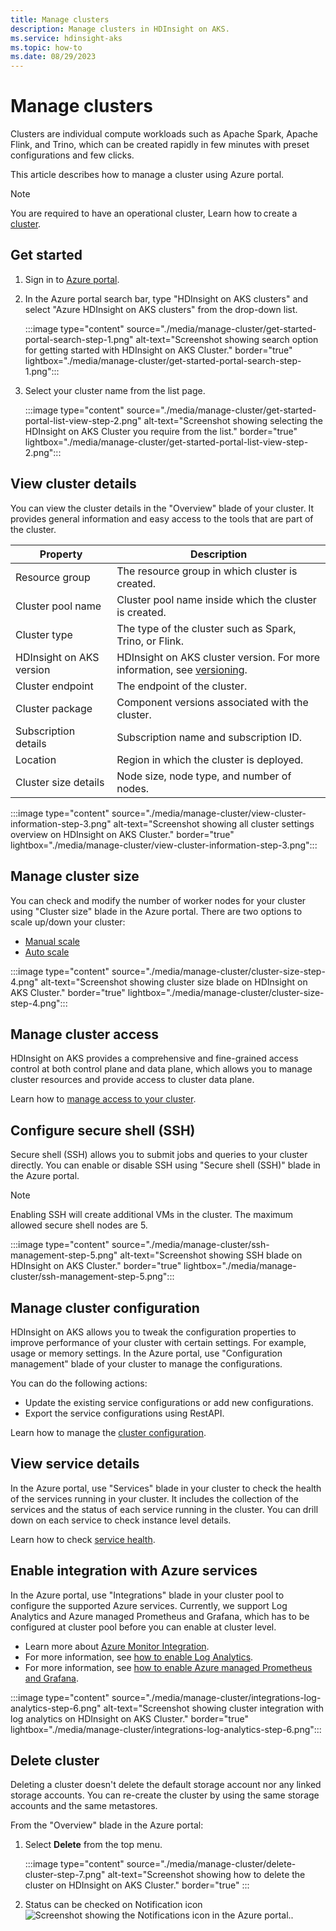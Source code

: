 ```yaml
---
title: Manage clusters
description: Manage clusters in HDInsight on AKS.
ms.service: hdinsight-aks
ms.topic: how-to
ms.date: 08/29/2023
---
```


# Manage clusters

Clusters are individual compute workloads such as Apache Spark, Apache Flink, and Trino, which can be created rapidly in few minutes with preset configurations and few clicks.

This article describes how to manage a cluster using Azure portal. 
 
> [!NOTE]
> You are required to have an operational cluster, Learn how to create a [cluster](./quickstart-create-cluster.md).

## Get started

1. Sign in to [Azure portal](https://portal.azure.com).
  
1. In the Azure portal search bar, type "HDInsight on AKS clusters" and select "Azure HDInsight on AKS clusters" from the drop-down list.
  
   :::image type="content" source="./media/manage-cluster/get-started-portal-search-step-1.png" alt-text="Screenshot showing search option for getting started with HDInsight on AKS Cluster." border="true" lightbox="./media/manage-cluster/get-started-portal-search-step-1.png":::
  
1. Select your cluster name from the list page.
  
   :::image type="content" source="./media/manage-cluster/get-started-portal-list-view-step-2.png" alt-text="Screenshot showing selecting the HDInsight on AKS Cluster you require from the list." border="true" lightbox="./media/manage-cluster/get-started-portal-list-view-step-2.png":::

## View cluster details

You can view the cluster details in the "Overview" blade of your cluster. It provides general information and easy access to the tools that are part of the cluster.

|Property|Description|
|-|-|
|Resource group| The resource group in which cluster is created.|
|Cluster pool name| Cluster pool name inside which the cluster is created.|
|Cluster type| The type of the cluster such as Spark, Trino, or Flink.|
|HDInsight on AKS version| HDInsight on AKS cluster version. For more information, see [versioning](./versions.md).|
|Cluster endpoint| The endpoint of the cluster.|
|Cluster package| Component versions associated with the cluster.|
|Subscription details| Subscription name and subscription ID.|
|Location| Region in which the cluster is deployed.|
|Cluster size details| Node size, node type, and number of nodes.|

:::image type="content" source="./media/manage-cluster/view-cluster-information-step-3.png" alt-text="Screenshot showing all cluster settings overview on HDInsight on AKS Cluster." border="true" lightbox="./media/manage-cluster/view-cluster-information-step-3.png":::

## Manage cluster size 

You can check and modify the number of worker nodes for your cluster using "Cluster size" blade in the Azure portal. There are two options to scale up/down your cluster:

* [Manual scale](./manual-scale.md)
* [Auto scale](./hdinsight-on-aks-autoscale-clusters.md)

:::image type="content" source="./media/manage-cluster/cluster-size-step-4.png" alt-text="Screenshot showing cluster size blade on HDInsight on AKS Cluster." border="true" lightbox="./media/manage-cluster/cluster-size-step-4.png":::

## Manage cluster access 

HDInsight on AKS provides a comprehensive and fine-grained access control at both control plane and data plane, which allows you to manage cluster resources and provide access to cluster data plane.

Learn how to [manage access to your cluster](./hdinsight-on-aks-manage-authorization-profile.md).

## Configure secure shell (SSH)

Secure shell (SSH) allows you to submit jobs and queries to your cluster directly. You can enable or disable SSH using "Secure shell (SSH)" blade in the Azure portal.
 
>[!NOTE]
>Enabling SSH will create additional VMs in the cluster. The maximum allowed secure shell nodes are 5.

:::image type="content" source="./media/manage-cluster/ssh-management-step-5.png" alt-text="Screenshot showing SSH blade on HDInsight on AKS Cluster." border="true" lightbox="./media/manage-cluster/ssh-management-step-5.png":::

## Manage cluster configuration

HDInsight on AKS allows you to tweak the configuration properties to improve performance of your cluster with certain settings. For example, usage or memory settings.
In the Azure portal, use "Configuration management" blade of your cluster to manage the configurations.

You can do the following actions:

* Update the existing service configurations or add new configurations.
* Export the service configurations using RestAPI. 

Learn how to manage the [cluster configuration](./service-configuration.md).

## View service details 

In the Azure portal, use "Services" blade in your cluster to check the health of the services running in your cluster. It includes the collection of the services and the status of each service running in the cluster. You can drill down on each service to check instance level details.

Learn how to check [service health](./service-health.md).

## Enable integration with Azure services 

In the Azure portal, use "Integrations" blade in your cluster pool to configure the supported Azure services. Currently, we support Log Analytics and Azure managed Prometheus and Grafana, which has to be configured at cluster pool before you can enable at cluster level.

* Learn more about [Azure Monitor Integration](./how-to-azure-monitor-integration.md).
* For more information, see [how to enable Log Analytics](./how-to-azure-monitor-integration.md).
* For more information, see [how to enable Azure managed Prometheus and Grafana](./monitor-with-prometheus-grafana.md).

:::image type="content" source="./media/manage-cluster/integrations-log-analytics-step-6.png" alt-text="Screenshot showing cluster integration with log analytics on HDInsight on AKS Cluster." border="true" lightbox="./media/manage-cluster/integrations-log-analytics-step-6.png":::

## Delete cluster 

Deleting a cluster doesn't delete the default storage account nor any linked storage accounts. You can re-create the cluster by using the same storage accounts and the same metastores. 

From the "Overview" blade in the Azure portal:

1. Select **Delete** from the top menu.

    :::image type="content" source="./media/manage-cluster/delete-cluster-step-7.png" alt-text="Screenshot showing how to delete the cluster on HDInsight on AKS Cluster." border="true" :::
1. Status can be checked on Notification icon ![Screenshot showing the Notifications icon in the Azure portal.](./media/manage-cluster/notifications.png).
